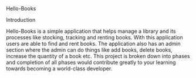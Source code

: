 Hello-Books


Introduction

Hello-Books is a simple application that helps manage a library and its processes like stocking,
tracking and renting books. With this application users are able to find and rent books. The
application also has an admin section where the admin can do things like add books, delete
books, increase the quantity of a book etc.
This project is broken down into phases and completion of all phases would contribute greatly to
your learning towards becoming a world-class developer. 